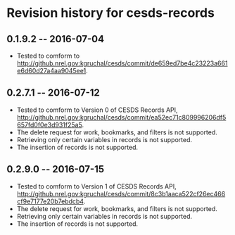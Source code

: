 # Revision history for cesds-records

## 0.1.9.2  -- 2016-07-04

* Tested to comform to http://github.nrel.gov:kgruchal/cesds/commit/de659ed7be4c23223a661e6d60d27a4aa9045ee1.

## 0.2.7.1  -- 2016-07-12

* Tested to comform to Version 0 of CESDS Records API, http://github.nrel.gov:kgruchal/cesds/commit/ea52ec71c809996206df5657fd0f0e3d931f25a5.
* The delete request for work, bookmarks, and filters is not supported.
* Retrieving only certain variables in records is not supported.
* The insertion of records is not supported.

## 0.2.9.0  -- 2016-07-15

* Tested to comform to Version 1 of CESDS Records API, http://github.nrel.gov:kgruchal/cesds/commit/8c3b1aaca522cf26ec466cf9e7177e20b7ebdcb4.
* The delete request for work, bookmarks, and filters is not supported.
* Retrieving only certain variables in records is not supported.
* The insertion of records is not supported.
